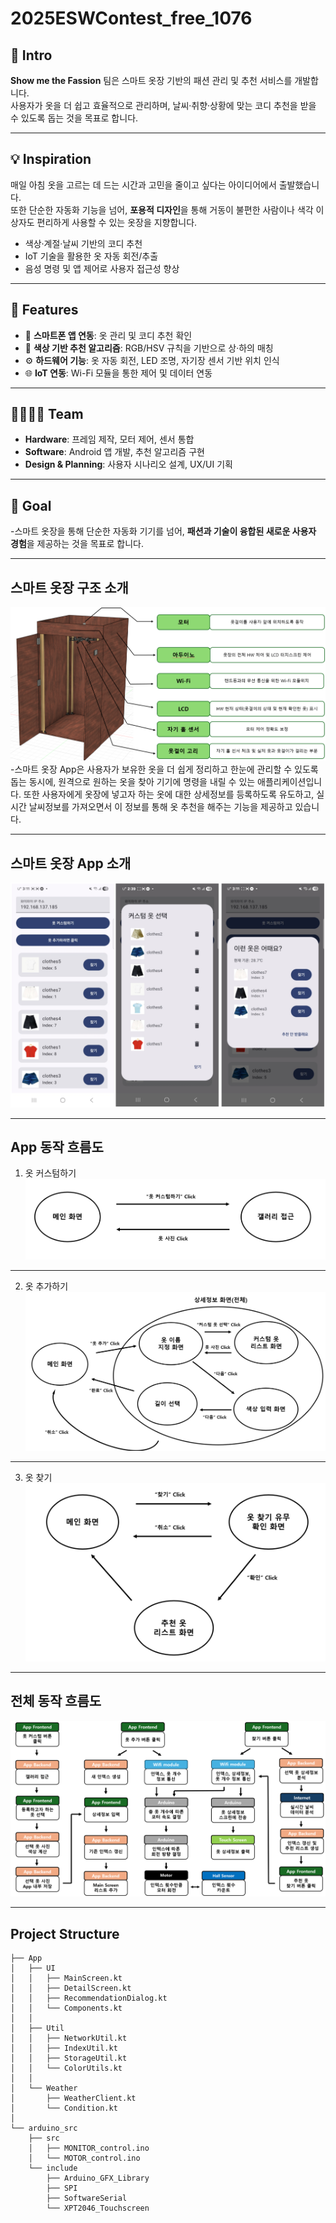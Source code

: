 # 2025ESWContest_free_1076

## 👕 Intro
**Show me the Fassion** 팀은 스마트 옷장 기반의 패션 관리 및 추천 서비스를 개발합니다.  
사용자가 옷을 더 쉽고 효율적으로 관리하며, 날씨·취향·상황에 맞는 코디 추천을 받을 수 있도록 돕는 것을 목표로 합니다.

---

## 💡 Inspiration
매일 아침 옷을 고르는 데 드는 시간과 고민을 줄이고 싶다는 아이디어에서 출발했습니다.  
또한 단순한 자동화 기능을 넘어, **포용적 디자인**을 통해 거동이 불편한 사람이나 색각 이상자도 편리하게 사용할 수 있는 옷장을 지향합니다.  

- 색상·계절·날씨 기반의 코디 추천
- IoT 기술을 활용한 옷 자동 회전/추출
- 음성 명령 및 앱 제어로 사용자 접근성 향상

---

## 🔧 Features
- 📱 **스마트폰 앱 연동**: 옷 관리 및 코디 추천 확인
- 🎨 **색상 기반 추천 알고리즘**: RGB/HSV 규칙을 기반으로 상·하의 매칭
- ⚙️ **하드웨어 기능**: 옷 자동 회전, LED 조명, 자기장 센서 기반 위치 인식
- 🌐 **IoT 연동**: Wi-Fi 모듈을 통한 제어 및 데이터 연동

---

## 👨‍👩‍👧‍👦 Team
- **Hardware**: 프레임 제작, 모터 제어, 센서 통합
- **Software**: Android 앱 개발, 추천 알고리즘 구현
- **Design & Planning**: 사용자 시나리오 설계, UX/UI 기획

---

## 🚀 Goal
-스마트 옷장을 통해 단순한 자동화 기기를 넘어, **패션과 기술이 융합된 새로운 사용자 경험**을 제공하는 것을 목표로 합니다.

---

## 스마트 옷장 구조 소개
![스마트옷장구조](https://raw.githubusercontent.com/garden0507/2025ESWContest_free_1076/main/images/스마트옷장구조.png)
-스마트 옷장 App은 사용자가 보유한 옷을 더 쉽게 정리하고 한눈에 관리할 수 있도록 돕는 동시에, 원격으로 원하는 옷을 찾아 기기에 명령을 내릴 수 있는 애플리케이션입니다. 또한 사용자에게 옷장에 넣고자 하는 옷에 대한 상세정보를 등록하도록 유도하고, 실시간 날씨정보를 가져오면서 이 정보를 통해 옷 추천을 해주는 기능을 제공하고 있습니다.

---

## 스마트 옷장 App 소개
![스마트옷장app소개](https://raw.githubusercontent.com/garden0507/2025ESWContest_free_1076/main/images/스마트옷장app소개.png)

---




## App 동작 흐름도
1. 옷 커스텀하기
![옷커스텀하기](https://raw.githubusercontent.com/garden0507/2025ESWContest_free_1076/main/images/옷커스텀하기.png)


---
2. 옷 추가하기
![옷추가하기](https://raw.githubusercontent.com/garden0507/2025ESWContest_free_1076/main/images/옷추가하기.png)

---
3. 옷 찾기
![옷찾기](https://raw.githubusercontent.com/garden0507/2025ESWContest_free_1076/main/images/옷찾기.png)

---

## 전체 동작 흐름도
![전체동작흐름도](https://raw.githubusercontent.com/garden0507/2025ESWContest_free_1076/main/images/전체동작흐름도.png)

---


## Project Structure
```
├── App
│   ├── UI
│   │   ├── MainScreen.kt
│   │   ├── DetailScreen.kt
│   │   ├── RecommendationDialog.kt
│   │   └── Components.kt
│   │
│   ├── Util
│   │   ├── NetworkUtil.kt
│   │   ├── IndexUtil.kt
│   │   ├── StorageUtil.kt
│   │   └── ColorUtils.kt
│   │
│   └── Weather
│       ├── WeatherClient.kt
│       └── Condition.kt
│
└── arduino_src
    ├── src
    │   ├── MONITOR_control.ino
    │   └── MOTOR_control.ino
    └── include
        ├── Arduino_GFX_Library
        ├── SPI
        ├── SoftwareSerial
        └── XPT2046_Touchscreen
```
